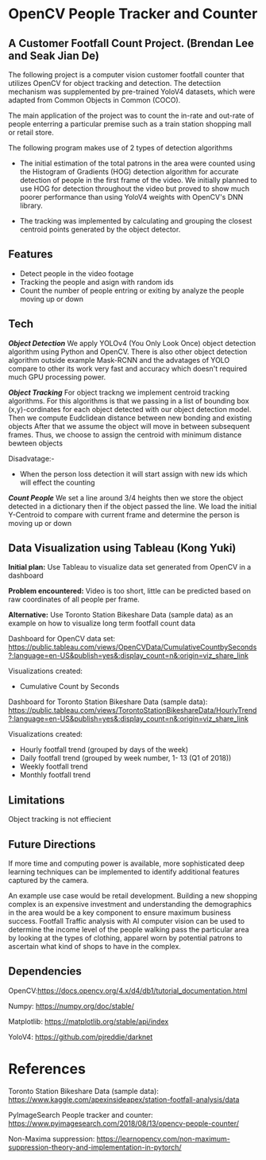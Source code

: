 # OpenCV People Tracker and Counter 
## A Customer Footfall Count Project. (Brendan Lee and Seak Jian De)
The following project is a computer vision customer footfall counter that utilizes OpenCV for object tracking and detection. 
The detectiion mechanism was supplemented by pre-trained YoloV4 datasets, which were adapted from Common Objects in Common (COCO).

The main application of the project was to count the in-rate and out-rate of people enterring a particular premise such as a train station
shopping mall or retail store.

The following program makes use of 2 types of detection algorithms

 - The initial estimation of the total patrons in the area were counted using the Histogram of Gradients (HOG) detection algorithm for accurate detection of people in the first frame of the video. We initially planned to use HOG for detection throughout the video but proved to show much poorer performance than using YoloV4 weights with OpenCV's DNN library.

 - The tracking was implemented by calculating and grouping the closest centroid points generated by the object detector. 

## Features
- Detect people in the video footage
- Tracking the people and asign with random ids
- Count the number of people entring or exiting by analyze the people moving up or down

## Tech
***Object Detection***
We apply YOLOv4 (You Only Look Once) object detection algorithm using Python and OpenCV.
There is also other object detection algorithm outside example Mask-RCNN and the advatages of YOLO compare to other its work very fast and accuracy which doesn't required much GPU processing power.

***Object Tracking***
For object trackng we implement centroid tracking algorithms.
For this algorithms is that we passing in a list of bounding box (x,y)-cordinates for each object detected with our object detection model.
Then we compute Eudclidean distance between new bonding and existing objects
After that we assume the object will move in between subsequent frames. Thus, we choose to assign the centroid with minimum distance bewteen objects

Disadvatage:-
- When the person loss detection it will start assign with new ids which will effect the counting

***Count People***
We set a line around 3/4 heights then we store the object detected in a dictionary then if the object passed the line. We load the initial Y-Centroid to compare with current frame and determine the person is moving up or down

## Data Visualization using Tableau (Kong Yuki)
**Initial plan:** Use Tableau to visualize data set generated from OpenCV in a dashboard

**Problem encountered:** Video is too short, little can be predicted based on raw coordinates of all people per frame.

**Alternative:** Use Toronto Station Bikeshare Data (sample data) as an example on how to visualize long term footfall count data

Dashboard for OpenCV data set:
https://public.tableau.com/views/OpenCVData/CumulativeCountbySeconds?:language=en-US&publish=yes&:display_count=n&:origin=viz_share_link

Visualizations created:
- Cumulative Count by Seconds

Dashboard for Toronto Station Bikeshare Data (sample data):
https://public.tableau.com/views/TorontoStationBikeshareData/HourlyTrend?:language=en-US&publish=yes&:display_count=n&:origin=viz_share_link

Visualizations created:
- Hourly footfall trend (grouped by days of the week)
- Daily footfall trend (grouped by week number, 1- 13 (Q1 of 2018))
- Weekly footfall trend
- Monthly footfall trend

## Limitations
Object tracking is not effiecient

## Future Directions
If more time and computing power is available, more sophisticated deep learning techniques can be implemented to identify additional features captured by the camera.

An example use case would be retail development. Building a new shopping complex is an expensive investment and understanding the demographics in the area would be a key component to ensure maximum business success. Footfall Traffic analysis with AI computer vision can be used to determine the income level of the people walking pass the particular area by looking at the types of clothing, apparel worn by potential patrons to ascertain what kind of shops to have in the complex. 


## Dependencies

OpenCV:https://docs.opencv.org/4.x/d4/db1/tutorial_documentation.html

Numpy: https://numpy.org/doc/stable/

Matplotlib: https://matplotlib.org/stable/api/index

YoloV4: https://github.com/pjreddie/darknet

# References

Toronto Station Bikeshare Data (sample data): https://www.kaggle.com/apexinsideapex/station-footfall-analysis/data

PyImageSearch People tracker and counter: https://www.pyimagesearch.com/2018/08/13/opencv-people-counter/

Non-Maxima suppression: https://learnopencv.com/non-maximum-suppression-theory-and-implementation-in-pytorch/
